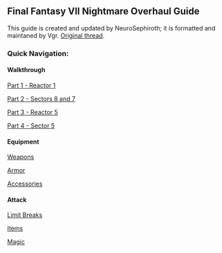 ## Final Fantasy VII Nightmare Overhaul Guide

This guide is created and updated by NeuroSephiroth; it is formatted and maintaned by Vgr. [Original thread][0].

### Quick Navigation:

#### Walkthrough

[Part 1 - Reactor 1][1]

[Part 2 - Sectors 8 and 7][2]

[Part 3 - Reactor 5][3]

[Part 4 - Sector 5][4]

#### Equipment

[Weapons][6]

[Armor][7]

[Accessories][8]

#### Attack

[Limit Breaks][5]

[Items][9]

[Magic][10]

[0]: http://forums.qhimm.com/index.php?topic=15797.0
[1]: https://github.com/Vgr255/Nightmare/blob/master/Walkthrough/Part%201%20-%20Reactor%201.md
[2]: https://github.com/Vgr255/Nightmare/blob/master/Walkthrough/Part%202%20-%20Sectors%208%20and%207.md
[3]: https://github.com/Vgr255/Nightmare/blob/master/Walkthrough/Part%203%20-%20Reactor%205.md
[4]: https://github.com/Vgr255/Nightmare/blob/master/Walkthrough/Part%204%20-%20Sector%205.md
[5]: https://github.com/Vgr255/Nightmare/blob/master/Attack/Limit%20Breaks.md
[6]: https://github.com/Vgr255/Nightmare/blob/master/Equipment/Weapons.md
[7]: https://github.com/Vgr255/Nightmare/blob/master/Equipment/Armor.md
[8]: https://github.com/Vgr255/Nightmare/blob/master/Equipment/Accessories.md
[9]: https://github.com/Vgr255/Nightmare/blob/master/Attack/Items.md
[10]: https://github.com/Vgr255/Nightmare/blob/master/Attack/Magic.md
